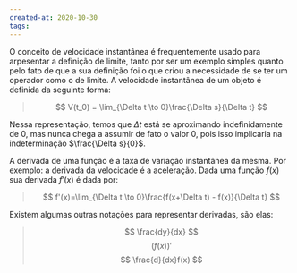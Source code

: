 ```yaml
---
created-at: 2020-10-30
tags:
---
```

O conceito de velocidade instantânea é frequentemente usado para arpesentar a definição de limite, tanto por ser um exemplo simples quanto pelo fato de que a sua definição foi o que criou a necessidade de se ter um operador como o de limite. A velocidade instantânea de um objeto é definida da seguinte forma:

>$$
V(t_0) = \lim_{\Delta t \to 0}\frac{\Delta s}{\Delta t}
>$$

Nessa representação, temos que $\Delta t$ está se aproximando indefinidamente de $0$, mas nunca chega a assumir de fato o valor $0$, pois isso implicaria na indeterminação $\frac{\Delta s}{0}$.

A derivada de uma função é a taxa de variação instantânea da mesma. Por exemplo: a derivada da velocidade é a aceleração. Dada uma função $f(x)$ sua derivada $f'(x)$ é dada por:

>$$
f'(x)=\lim_{\Delta t \to 0}\frac{f(x+\Delta t) - f(x)}{\Delta t}
>$$

Existem algumas outras notações para representar derivadas, são elas:

>$$
\frac{dy}{dx}
>$$
>$$
(f(x))'
>$$
>$$
\frac{d}{dx}f(x)
>$$